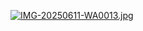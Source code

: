 [![IMG-20250611-WA0013.jpg](https://i.postimg.cc/QNSGxhd1/IMG-20250611-WA0013.jpg)](https://postimg.cc/mhc6mxMg)
